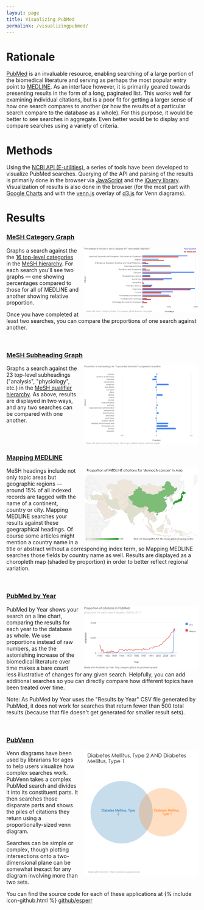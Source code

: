 ```yaml
---
layout: page
title: Visualizing PubMed
permalink: /visualizingpubmed/
---
```


# Rationale


[PubMed](https://www.ncbi.nlm.nih.gov/pubmed/) is an invaluable resource, enabling searching of a large portion of the biomedical literature and serving as perhaps the most popular entry point to [MEDLINE](https://www.nlm.nih.gov/pubs/factsheets/medline.html). As an interface however, it is primarily geared towards presenting results in the form of a long, paginated list. This works well for examining individual citations, but is a poor fit for getting a larger sense of how one search compares to another (or how the results of a particular search compare to the database as a whole). For this purpose, it would be better to see searches in aggregate. Even better would be to display and compare searches using a variety of criteria.

# Methods

Using the [NCBI API (E-utilities)](https://www.ncbi.nlm.nih.gov/books/NBK25497/), a series of tools have been developed to visualize PubMed searches. Querying of the API and parsing of the results is primarily done in the browser via [JavaScript](https://www.javascript.com/) and the [jQuery library](https://jquery.com/). Visualization of results is also done in the browser (for the most part with [Google Charts](https://developers.google.com/chart/) and with the [venn.js](https://github.com/benfred/venn.js/) overlay of [d3.js](https://d3js.org/) for Venn diagrams).

# Results

### [MeSH Category Graph](https://esperr.github.io/mesh-cat-graph/)

<img src="/assets/myoinfarctcat.png" style="float:right;width:300px;padding-left:1em;">


Graphs a search against the the [16 top-level categories](https://www.nlm.nih.gov/bsd/disted/meshtutorial/meshtreestructures/) in the [MeSH hierarchy](https://meshb.nlm.nih.gov/search). For each search you'll see two graphs — one showing percentages compared to those for all of MEDLINE and another showing relative proportion.

Once you have completed at least two searches, you can compare the proportions of one search against another.

<br style="clear:both;" />

### [MeSH Subheading Graph](https://esperr.github.io/mesh-subhead-graph/)

<img src="/assets/myoinfarctsub.png" style="float:right;width:300px;padding-left:1em;">


Graphs a search against the 23 top-level subheadings ("analysis", "physiology", etc.) in the [MeSH qualifier hierarchy](https://www.nlm.nih.gov/mesh/subhierarchy.html). As above, results are displayed in two ways, and any two searches can be compared with one another.

<br style="clear:both;" />

### [Mapping MEDLINE](https://esperr.github.io/mapping-medline/)

<img src="/assets/stomachcancer-asia.png" style="float:right;width:300px;padding-left:1em;">

 MeSH headings include not only topic areas but geographic regions — around 15% of all indexed records are tagged with the name of a continent, country or city. Mapping MEDLINE searches your results against these goegraphical headings. Of course some articles might mention a country name in a title or abstract without a corresponding index term, so Mapping MEDLINE searches those fields by country name as well. Results are displayed as a choropleth map (shaded by proportion) in order to better reflect regional variation.

 <br style="clear:both;" />

### [PubMed by Year](https://esperr.github.io/pubmed-by-year/)

<img src="/assets/zikadengueyear.png" style="float:right;width:300px;padding-left:1em;">


PubMed by Year shows your search on a line chart, comparing the results for each year to the database as whole. We use proportions instead of raw numbers, as the the astonishing increase of the biomedical literature over time makes a bare count less illustrative of changes for any given search. Helpfully, you can add additional searches so you can directly compare how different topics have been treated over time.

Note: As PubMed by Year uses the "Results by Year" CSV file generated by PubMed, it does not work for searches that return fewer than 500 total results (because that file doesn't get generated for smaller result sets).

<br style="clear:both;" />

### [PubVenn](https://pubvenn.appspot.com/)

<img src="/assets/diabvenn.png" style="float:right;width:300px;padding-left:1em;">

Venn diagrams have been used by librarians for ages to help users visualize how complex searches work. PubVenn takes a complex PubMed search and divides it into its constituent parts. It then searches those disparate parts and shows the piles of citations they return using a proportionally-sized venn diagram.

Searches can be simple or complex, though plotting intersections onto a two-dimensional plane can be somewhat inexact for any diagram involving more than two sets.



You can find the source code for each of these applications at
{% include icon-github.html %} [github/esperr](https://github.com/esperr?tab=repositories)
